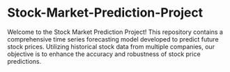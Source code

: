 # Stock-Market-Prediction-Project
Welcome to the Stock Market Prediction Project! This repository contains a comprehensive time series forecasting model developed to predict future stock prices. Utilizing historical stock data from multiple companies, our objective is to enhance the accuracy and robustness of stock price predictions.
